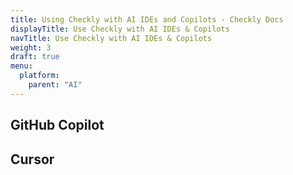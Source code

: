 ```yaml
---
title: Using Checkly with AI IDEs and Copilots - Checkly Docs
displayTitle: Use Checkly with AI IDEs & Copilots
navTitle: Use Checkly with AI IDEs & Copilots
weight: 3
draft: true
menu:
  platform:
    parent: "AI"
---
```


## GitHub Copilot

## Cursor


